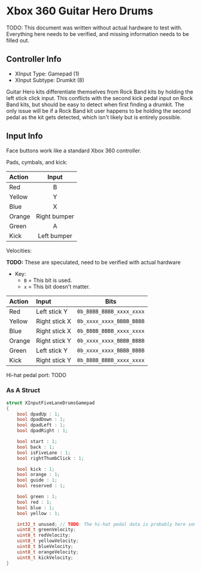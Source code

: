 # Xbox 360 Guitar Hero Drums

TODO: This document was written without actual hardware to test with. Everything here needs to be verified, and missing information needs to be filled out. 

## Controller Info

- XInput Type: Gamepad (1)
- XInput Subtype: Drumkit (8)

Guitar Hero kits differentiate themselves from Rock Band kits by holding the left stick click input. This conflicts with the second kick pedal input on Rock Band kits, but should be easy to detect when first finding a drumkit. The only issue will be if a Rock Band kit user happens to be holding the second pedal as the kit gets detected, which isn't likely but is entirely possible.

## Input Info

Face buttons work like a standard Xbox 360 controller.

Pads, cymbals, and kick:

| Action | Input        |
| :----- | :---:        |
| Red    | B            |
| Yellow | Y            |
| Blue   | X            |
| Orange | Right bumper |
| Green  | A            |
| Kick   | Left bumper  |

Velocities:

**TODO:** These are speculated, need to be verified with actual hardware 

- Key:
  - `B` = This bit is used.
  - `x` = This bit doesn't matter.

| Action | Input         | Bits                     |
| :----- | :----         | :--:                     |
| Red    | Left stick Y  | `0b_BBBB_BBBB_xxxx_xxxx` |
| Yellow | Right stick X | `0b_xxxx_xxxx_BBBB_BBBB` |
| Blue   | Right stick X | `0b_BBBB_BBBB_xxxx_xxxx` |
| Orange | Right stick Y | `0b_xxxx_xxxx_BBBB_BBBB` |
| Green  | Left stick Y  | `0b_xxxx_xxxx_BBBB_BBBB` |
| Kick   | Right stick Y | `0b_BBBB_BBBB_xxxx_xxxx` |

Hi-hat pedal port: TODO 

### As A Struct

```c
struct XInputFiveLaneDrumsGamepad
{
    bool dpadUp : 1;
    bool dpadDown : 1;
    bool dpadLeft : 1;
    bool dpadRight : 1;

    bool start : 1;
    bool back : 1;
    bool isFiveLane : 1;
    bool rightThumbClick : 1;

    bool kick : 1;
    bool orange : 1;
    bool guide : 1;
    bool reserved : 1;

    bool green : 1;
    bool red : 1;
    bool blue : 1;
    bool yellow : 1;

    int32_t unused; // TODO: The hi-hat pedal data is probably here somewhere
    uint8_t greenVelocity;
    uint8_t redVelocity;
    uint8_t yellowVelocity;
    uint8_t blueVelocity;
    uint8_t orangeVelocity;
    uint8_t kickVelocity;
}
```

